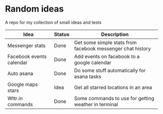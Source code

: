 # Random ideas

A repo for my collection of small ideas and tests

Idea | Status | Description
-- | -- | --
Messenger stats | Done | Get some simple stats from facebook messenger chat history
Facebook events calendar | Done | Add events on facebook to a google calendar
Auto asana | Done | Do some stuff automatically for asana tasks
Google maps stars | Idea | Get all starred locations in an area
Wttr.in commands | Done | Some commands to use for getting weather in terminal
